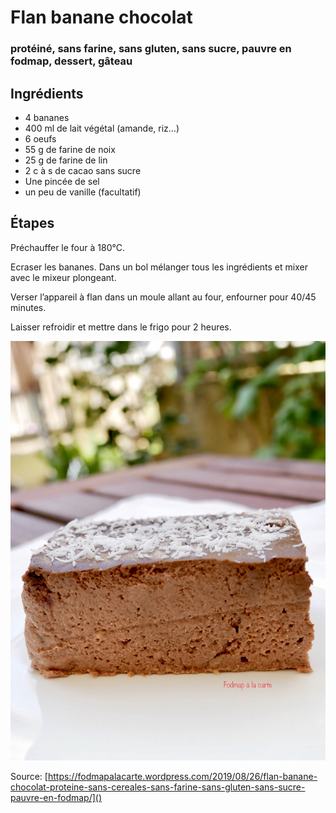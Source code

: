 # Flan banane chocolat
### protéiné, sans farine, sans gluten, sans sucre, pauvre en fodmap, dessert, gâteau

## Ingrédients
- 4 bananes
- 400 ml de lait végétal (amande, riz…)
- 6 oeufs
- 55 g de farine de noix
- 25 g de farine de lin
- 2 c à s de cacao sans sucre
- Une pincée de sel
- un peu de vanille (facultatif)

## Étapes
Préchauffer le four à 180°C.

Ecraser les bananes. Dans un bol mélanger tous les ingrédients et mixer avec le mixeur plongeant.

Verser l’appareil à flan dans un moule allant au four, enfourner pour 40/45 minutes.

Laisser refroidir et mettre dans le frigo pour 2 heures.

![Photo](image1.jpg)

Source: [https://fodmapalacarte.wordpress.com/2019/08/26/flan-banane-chocolat-proteine-sans-cereales-sans-farine-sans-gluten-sans-sucre-pauvre-en-fodmap/]()
